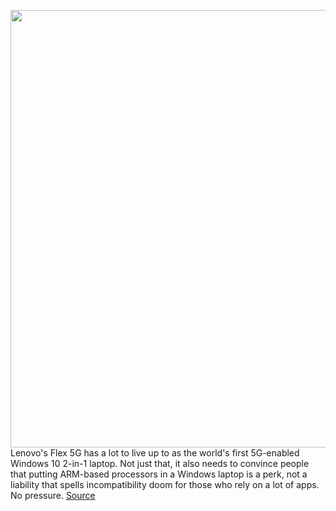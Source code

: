 <img src='https://cdn.vox-cdn.com/thumbor/PFcJpRuUdjOfIrr7-kuIXv_OVHo=/0x0:2040x1360/1200x800/filters:focal(857x517:1183x843)/cdn.vox-cdn.com/uploads/chorus_image/image/67040706/cfaulkner_200708_4091_0004.0.0.jpg' width='700px' /><br/>
Lenovo's Flex 5G has a lot to live up to as the world's first 5G-enabled Windows 10 2-in-1 laptop. Not just that, it also needs to convince people that putting ARM-based processors in a Windows laptop is a perk, not a liability that spells incompatibility doom for those who rely on a lot of apps. No pressure.
<a href='https://www.theverge.com/21318761/lenovo-flex-5g-laptop-verizon-mmwave-sub6ghz-band-review'> Source <a/>